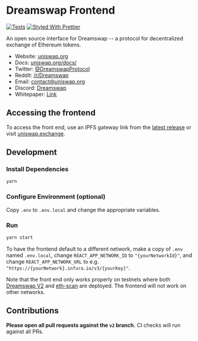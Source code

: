 # Dreamswap Frontend

[![Tests](https://github.com/Dreamswap/uniswap-frontend/workflows/Tests/badge.svg)](https://github.com/Dreamswap/uniswap-frontend/actions?query=workflow%3ATests)
[![Styled With Prettier](https://img.shields.io/badge/code_style-prettier-ff69b4.svg)](https://prettier.io/)

An open source interface for Dreamswap -- a protocol for decentralized exchange of Ethereum tokens.

- Website: [uniswap.org](https://uniswap.org/)
- Docs: [uniswap.org/docs/](https://uniswap.org/docs/)
- Twitter: [@DreamswapProtocol](https://twitter.com/DreamswapProtocol)
- Reddit: [/r/Dreamswap](https://www.reddit.com/r/Dreamswap/)
- Email: [contact@uniswap.org](mailto:contact@uniswap.org)
- Discord: [Dreamswap](https://discord.gg/Y7TF6QA)
- Whitepaper: [Link](https://hackmd.io/C-DvwDSfSxuh-Gd4WKE_ig)

## Accessing the frontend

To access the front end, use an IPFS gateway link from the
[latest release](https://github.com/Dreamswap/uniswap-frontend/releases/latest)
or visit [uniswap.exchange](https://uniswap.exchange).

## Development

### Install Dependencies

```bash
yarn
```

### Configure Environment (optional)

Copy `.env` to `.env.local` and change the appropriate variables.

### Run

```bash
yarn start
```

To have the frontend default to a different network, make a copy of `.env` named `.env.local`, 
change `REACT_APP_NETWORK_ID` to `"{yourNetworkId}"`, and change `REACT_APP_NETWORK_URL` to e.g. 
`"https://{yourNetwork}.infura.io/v3/{yourKey}"`. 

Note that the front end only works properly on testnets where both 
[Dreamswap V2](https://uniswap.org/docs/v2/smart-contracts/factory/) and 
[eth-scan](https://github.com/MyCryptoHQ/eth-scan) are deployed.
The frontend will not work on other networks.

## Contributions

**Please open all pull requests against the `v2` branch.** 
CI checks will run against all PRs. 
